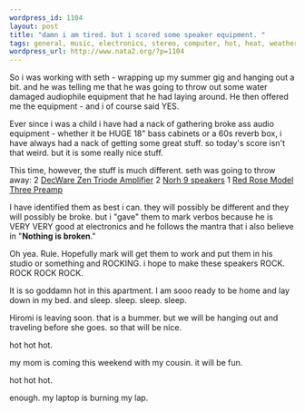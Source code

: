 ```yaml
--- 
wordpress_id: 1104
layout: post
title: "damn i am tired. but i scored some speaker equipment. "
tags: general, music, electronics, stereo, computer, hot, heat, weather
wordpress_url: http://www.nata2.org/?p=1104
---
```

So i was working with seth - wrapping up my summer gig and hanging out a bit. and he was telling me that he was going to throw out some water damaged audiophile equipment that he had laying around. He then offered me the equipment - and i of course said YES. 

Ever since i was a child i have had a nack of gathering broke ass audio equipment - whether it be HUGE 18" bass cabinets or a 60s reverb box, i have always had a nack of getting some great stuff. so today's score isn't that weird. but it is some really nice stuff. 

This time, however, the stuff is much different. seth was going to throw away:
2 <a href="http://www.decware.com/zpage5.htm">DecWare Zen Triode Amplifier</a>
2 <A href="http://www.norh.com/products/norh9/">Norh 9 speakers</a> 
1 <A href="http://www.redrosemusic.com/model_three.shtml">Red Rose Model Three Preamp</a>

I have identified them as best i can. they will possibly be different and they will possibly be broke. but i "gave" them to mark verbos because he is VERY VERY good at electronics and he follows the mantra that i also  believe in "<strong>Nothing is broken</strong>."

Oh yea. Rule. Hopefully mark will get them to work and put them in his studio or something and ROCKING. i hope to make these speakers ROCK. ROCK ROCK ROCK. 

It is so goddamn hot in this apartment. I am sooo ready to be home and lay down in my bed. and sleep. sleep. sleep. sleep.

Hiromi is leaving soon. that is a bummer. but we will be hanging out and traveling before she goes.  so that will be nice. 

hot hot hot. 

my mom is coming this weekend with my cousin. it will be fun. 

hot hot hot.

enough. my laptop is burning my lap. 
